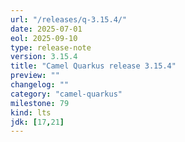 ```yaml
---
url: "/releases/q-3.15.4/"
date: 2025-07-01
eol: 2025-09-10
type: release-note
version: 3.15.4
title: "Camel Quarkus release 3.15.4"
preview: ""
changelog: ""
category: "camel-quarkus"
milestone: 79
kind: lts
jdk: [17,21]
---
```

